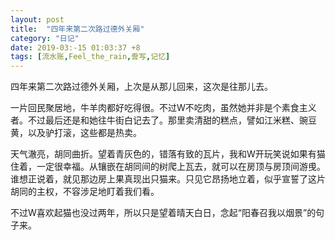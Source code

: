 ```yaml
---
layout: post
title:  "四年来第二次路过德外关厢"
category: "日记"
date: 2019-03:-15 01:03:37 +8
tags: [流水账,Feel_the_rain,誊写,记忆]
---
```

四年来第二次路过德外关厢，上次是从那儿回来，这次是往那儿去。

一片回民聚居地，牛羊肉都好吃得很。不过W不吃肉，虽然她并非是个素食主义者。不过最后还是和她往牛街白记去了。那里卖清甜的糕点，譬如江米糕、豌豆黄，以及驴打滚，这些都是热卖。

天气澈亮，胡同曲折。望着青灰色的，错落有致的瓦片，我和W开玩笑说如果有猫住着，一定很幸福。从镶嵌在胡同间的树爬上瓦去，就可以在房顶与房顶间游曵。谁想正说着，就见那边房上果真现出只猫来。只见它昂扬地立着，似乎宣誓了这片胡同的主权，不容涉足地盯着我们看。

不过W喜欢起猫也没过两年，所以只是望着晴天白日，念起“阳春召我以烟景”的句子来。